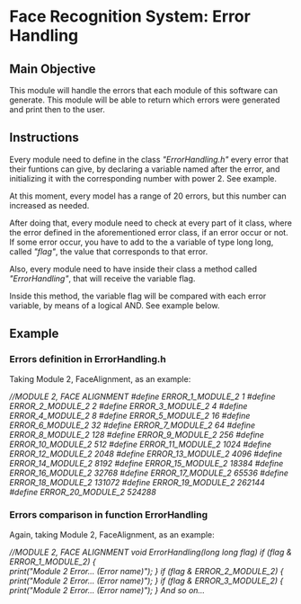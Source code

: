 # Face Recognition System: Error Handling

## Main Objective

This module will handle the errors that each module of this software can generate. This module will be able to return which errors were generated and print then to the user.

## Instructions

Every module need to define in the class *"ErrorHandling.h"* every error that their funtions can give, by declaring a variable named after the error, and initializing it with the corresponding number with power 2. See example.

At this moment, every model has a range of 20 errors, but this number can increased as needed.

After doing that, every module need to check at every part of it class, where the error defined in the aforementioned error class, if an error occur or not. If some error occur, you have to add to the a variable of type long long, called *"flag"*, the value that corresponds to that error.

Also, every module need to have inside their class a method called *"ErrorHandling"*, that will receive the variable flag.

Inside this method, the variable flag will be compared with each error variable, by means of a logical AND. See example below.

## Example

### Errors definition in ErrorHandling.h

Taking Module 2, FaceAlignment, as an example:

*//MODULE 2, FACE ALIGNMENT
#define ERROR_1_MODULE_2 1
#define ERROR_2_MODULE_2 2
#define ERROR_3_MODULE_2 4
#define ERROR_4_MODULE_2 8
#define ERROR_5_MODULE_2 16
#define ERROR_6_MODULE_2 32
#define ERROR_7_MODULE_2 64
#define ERROR_8_MODULE_2 128
#define ERROR_9_MODULE_2 256
#define ERROR_10_MODULE_2 512
#define ERROR_11_MODULE_2 1024
#define ERROR_12_MODULE_2 2048
#define ERROR_13_MODULE_2 4096
#define ERROR_14_MODULE_2 8192
#define ERROR_15_MODULE_2 18384
#define ERROR_16_MODULE_2 32768
#define ERROR_17_MODULE_2 65536
#define ERROR_18_MODULE_2 131072
#define ERROR_19_MODULE_2 262144
#define ERROR_20_MODULE_2 524288*

### Errors comparison in function ErrorHandling

Again, taking Module 2, FaceAlignment, as an example:

*//MODULE 2, FACE ALIGNMENT
void ErrorHandling(long long flag)
if (flag & ERROR_1_MODULE_2) {		
	print("Module 2 Error... (Error name)");
}
if (flag & ERROR_2_MODULE_2) {
	print("Module 2 Error... (Error name)");
}
if (flag & ERROR_3_MODULE_2) {
	print("Module 2 Error... (Error name)");
}
And so on...*
